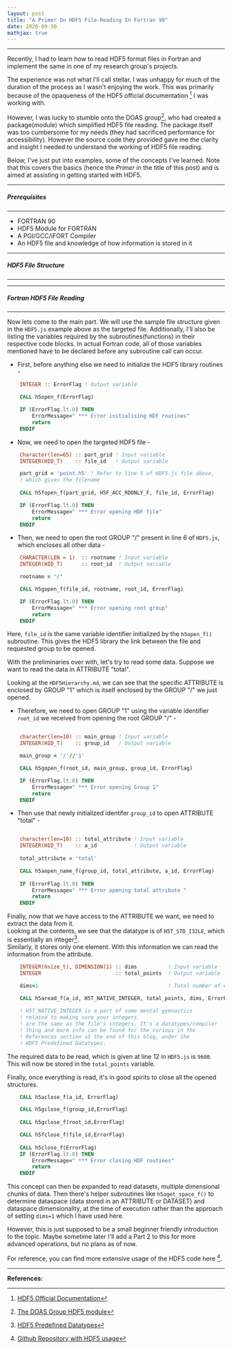 ```yaml
---
layout: post
title: "A Primer On HDF5 File-Reading In Fortran 90"
date: 2020-09-30
mathjax: true
---
```

----------------

Recently, I had to learn how to read HDF5 format files in Fortran and implement the same in one of my research group's projects.

The experience was not what I'll call stellar, I was unhappy for much of the duration of the process as I wasn't enjoying the work.
This was primarily because of the opaqueness of the HDF5 official documentation [^1] I was working with.  

However, I was lucky to stumble onto the DOAS group[^2], who had created a package(module) which simplified HDF5 file reading. 
The package itself was too cumbersome for my needs (they had sacrificed performance for accessibility). However the source code they provided gave me the clarity and insight I needed to understand the working of HDF5 file reading.

Below, I've just put into examples, some of the concepts I've learned. Note that this covers the basics (hence the *Primer* in the title of this post) and is aimed at assisting in getting started with HDF5.

----------------
##### Prerequisites
----------------
* FORTRAN 90
* HDF5 Module for FORTRAN
* A PGI/GCC/iFORT Compiler
* An HDF5 file and knowledge of how information is stored in it

----------------
##### HDF5 File Structure
----------------
<script src="https://gist.github.com/TestSubjector/d2ff68b68bf38fb2fdc012dff535fffb.js"></script>

----------------
##### Fortran HDF5 File Reading
----------------

Now lets come to the main part. We will use the sample file structure given in the `HDF5.js` example above as the targeted file. 
Additionally, I'll also be listing the variables required by the subroutines(functions) in their respective code blocks.
In actual Fortran code, all of those variables mentioned have to be declared before any subroutine call can occur.  
   
* First, before anything else we need to initialize the HDF5 library routines -  

```fortran
    INTEGER :: ErrorFlag ! Output variable

    CALL h5open_f(ErrorFlag)

    IF (ErrorFlag.lt.0) THEN
        ErrorMessage=" *** Error initialising HDF routines"
        return
    ENDIF
```

* Now, we need to open the targeted HDF5 file -
  
```fortran
    Character(len=65) :: part_grid ! Input variable
    INTEGER(HID_T)    :: file_id   ! Output variable

    part_grid = 'point.h5' ! Refer to line 5 of HDF5.js file above,
    ! which gives the filename
    
    CALL h5fopen_f(part_grid, H5F_ACC_RDONLY_F, file_id, ErrorFlag)

    IF (ErrorFlag.lt.0) THEN
        ErrorMessage=" *** Error opening HDF file"
        return
    ENDIF
```

* Then, we need to open the root GROUP "/" present in line 6 of `HDF5.js`, which encloses all other data - 
  
```fortran
    CHARACTER(LEN = 1)  :: rootname ! Input variable
    INTEGER(HID_T)      :: root_id  ! Output variable

    rootname = "/"

    CALL h5gopen_f(file_id, rootname, root_id, ErrorFlag)

    IF (ErrorFlag.lt.0) THEN
        ErrorMessage=" *** Error opening root group"
        return
    ENDIF
```
  
Here, `file_id` is the same variable identifier initialized by the `h5open_f()` subroutine. This gives the HDF5 library the link between the file and requested group to be opened.

With the preliminaries over with, let's try to read some data. Suppose we want to read the data in ATTRIBUTE "total". 
  
Looking at the `HDF5Hierarchy.md`, we can see that the specific ATTRIBUTE is enclosed by GROUP "1" which is itself enclosed by the GROUP "/" we just opened.  

* Therefore, we need to open GROUP "1" using the variable identifier `root_id` we received from opening the root GROUP "/" -
  
```fortran

    character(len=10) :: main_group ! Input variable
    INTEGER(HID_T)    :: group_id   ! Output variable

    main_group = '/'//'1'

    CALL h5gopen_f(root_id, main_group, group_id, ErrorFlag)

    IF (ErrorFlag.lt.0) THEN
        ErrorMessage=" *** Error opening Group 1"
        return
    ENDIF
```

* Then use that newly initialized identifer `group_id` to open ATTRIBUTE "total" -

```fortran

    character(len=10) :: total_attribute ! Input variable
    INTEGER(HID_T)    :: a_id            ! Output variable
    
    total_attribute = 'total'

    CALL h5aopen_name_f(group_id, total_attribute, a_id, ErrorFlag)
    
    IF (ErrorFlag.lt.0) THEN
        ErrorMessage=" *** Error opening total attribute "
        return
    ENDIF
```

Finally, now that we have access to the ATTRIBUTE we want, we need to extract the data from it.  
Looking at the contents, we see that the datatype is of `H5T_STD_I32LE`, which is essentially an integer[^3].  
Similarly, it stores only one element. With this information we can read the information from the attribute.

```fortran
    INTEGER(hsize_t), DIMENSION(1) :: dims          ! Input variable
    INTEGER                        :: total_points  ! Output variable

    dims=1                                          ! Total number of elements
    
    CALL h5aread_f(a_id, H5T_NATIVE_INTEGER, total_points, dims, ErrorFlag)  

    ! H5T_NATIVE_INTEGER is a part of some mental gymnastics 
    ! related to making sure your integers 
    ! are the same as the file's integers. It's a datatypes/compiler 
    ! thing and more info can be found for the curious in the 
    ! References section at the end of this blog, under the 
    ! HDF5 Predefined Datatypes.
```

The required data to be read, which is given at line 12 in `HDF5.js` is `9600`. This will now be stored in the `total_points` variable.

Finally, once everything is read, it's in good spirits to close all the opened structures.

```fortran
    CALL h5aclose_f(a_id, ErrorFlag)

    CALL h5gclose_f(group_id,ErrorFlag)
    
    CALL h5gclose_f(root_id,ErrorFlag)

    CALL h5fclose_f(file_id,ErrorFlag)
    
    CALL h5close_f(ErrorFlag)
    IF (ErrorFlag.lt.0) THEN
        ErrorMessage=" *** Error closing HDF routines"
        return
    ENDIF
```

This concept can then be expanded to read datasets, multiple dimensional chunks of data. Then there's helper subroutines like `h5aget_space_f()` to determine dataspace (data stored in an ATTRIBUTE or DATASET) and dataspace dimensionality, at the time of execution rather than the approach of setting `dims=1` which I have used here.

However, this is just supposed to be a small beginner friendly introduction to the topic. Maybe sometime later I'll add a Part 2 to this for more advanced operations, but no plans as of now. 

For reference, you can find more extensive usage of the HDF5 code here [^4].  

----------------
**References:**

[^1]: [HDF5 Official Documentation](https://portal.hdfgroup.org/display/HDF5/HDF5)
[^2]: [The DOAS Group HDF5 module](http://uv-vis.aeronomie.be/software/tools/hdf5read.php)
[^3]: [HDF5 Predefined Datatypes](https://support.hdfgroup.org/HDF5/doc/RM/PredefDTypes.html)
[^4]: [Github Repository with HDF5 usage](https://github.com/Nischay-Pro/mfcfd/blob/hdf5-sec-order/src_mpi_serial/point_preprocessor.F90#L177)
